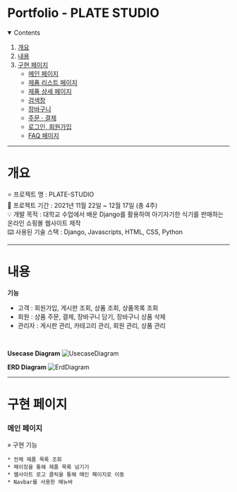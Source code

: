 # Portfolio - PLATE STUDIO

<details open="open">
  <summary>Contents</summary>
  <ol>
    <li>
      <a href="#개요">개요</a>
    </li>
    <li>
      <a href="#내용">내용</a>
    </li>
    <li><a href="#구현-페이지">구현 페이지</a>
      <ul>
        <li><a href="#main">메인 페이지</a></li>
        <li><a href="#item">제품 리스트 페이지</a></li>
        <li><a href="#detail">제품 상세 페이지</a></li>
        <li><a href="#search">검색창</a></li>
        <li><a href="#cart">장바구니</a></li>
        <li><a href="#order">주문 · 결제</a></li>
        <li><a href="#sign">로그인, 회원가입</a></li>
        <li><a href="#faq">FAQ 페이지</a></li>
      </ul>
    </li>
  </ol>
</details>

---

# 개요
⭐ 프로젝트 명 : PLATE-STUDIO<br>
🚩 프로젝트 기간 : 2021년 11월 22일 ~ 12월 17일 (총 4주)<br>
💡 개발 목적 : 대학교 수업에서 배운 Django를 활용하여 아기자기한 식기를 판매하는 온라인 쇼핑몰 웹사이트 제작<br>
⌨️ 사용된 기술 스택 : Django, Javascripts, HTML, CSS, Python

---

# 내용
**기능**
* 고객 : 회원가입, 게시판 조회, 상품 조회, 상품목록 조회
* 회원 : 상품 주문, 결제, 장바구니 담기, 장바구니 상품 삭제
* 관리자 : 게시판 관리, 카테고리 관리, 회원 관리, 상품 관리

<br>

**Usecase Diagram**
![UsecaseDiagram](https://user-images.githubusercontent.com/90684987/147316228-5226ec19-c8dc-4fdd-a324-078b71379c4c.png)

**ERD Diagram**
![ErdDiagram](https://user-images.githubusercontent.com/90684987/147316171-b88db8e9-017f-4fde-8135-3a1a144b310c.png)

---

# 구현 페이지

<h3 id = "main">메인 페이지</h3>

» 구현 기능<br>

    * 전체 제품 목록 조회
    * 페이징을 통해 제품 목록 넘기기
    * 웹사이트 로고 클릭을 통해 메인 페이지로 이동
    * Navbar를 사용한 메뉴바
